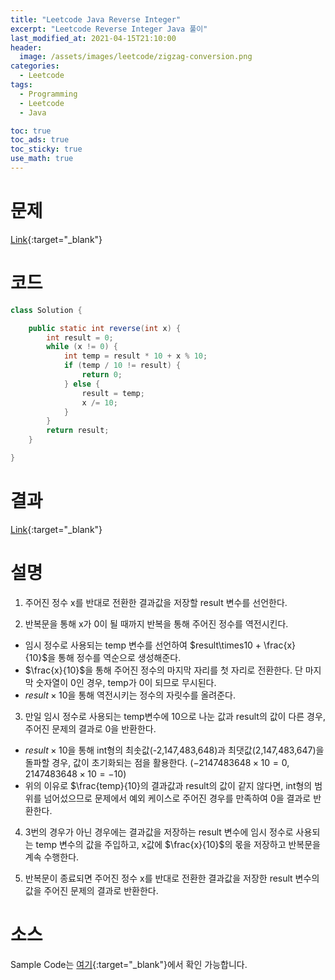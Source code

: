 ```yaml
---
title: "Leetcode Java Reverse Integer"
excerpt: "Leetcode Reverse Integer Java 풀이"
last_modified_at: 2021-04-15T21:10:00
header:
  image: /assets/images/leetcode/zigzag-conversion.png
categories:
  - Leetcode
tags:
  - Programming
  - Leetcode
  - Java

toc: true
toc_ads: true
toc_sticky: true
use_math: true
---
```

# 문제
[Link](https://leetcode.com/problems/zigzag-conversion/){:target="_blank"}

# 코드
```java
class Solution {

	public static int reverse(int x) {
		int result = 0;
		while (x != 0) {
			int temp = result * 10 + x % 10;
			if (temp / 10 != result) {
				return 0;
			} else {
				result = temp;
				x /= 10;
			}
		}
		return result;
	}

}
```

# 결과
[Link](https://leetcode.com/submissions/detail/480942023/){:target="_blank"}

# 설명
1. 주어진 정수 x를 반대로 전환한 결과값을 저장할 result 변수를 선언한다.

2. 반복문을 통해 x가 0이 될 때까지 반복을 통해 주어진 정수를 역전시킨다.
  - 임시 정수로 사용되는 temp 변수를 선언하여 $result\times10 + \frac{x}{10}$을 통해 정수를 역순으로 생성해준다.
  - $\frac{x}{10}$을 통해 주어진 정수의 마지막 자리를 첫 자리로 전환한다. 단 마지막 숫자열이 0인 경우, temp가 0이 되므로 무시된다.
  - $result\times10$을 통해 역전시키는 정수의 자릿수를 올려준다.

3. 만일 임시 정수로 사용되는 temp변수에 10으로 나눈 값과 result의 값이 다른 경우, 주어진 문제의 결과로 0을 반환한다.
  - $result\times10$을 통해 int형의 최솟값(-2,147,483,648)과 최댓값(2,147,483,647)을 돌파할 경우, 값이 초기화되는 점을 활용한다. ($-2147483648\times10{=}0$, $2147483648\times10{=}-10$)
  - 위의 이유로 $\frac{temp}{10}의 결과값과 result의 값이 같지 않다면, int형의 범위를 넘어섰으므로 문제에서 예외 케이스로 주어진 경우를 만족하여 0을 결과로 반환한다.

4. 3번의 경우가 아닌 경우에는 결과값을 저장하는 result 변수에 임시 정수로 사용되는 temp 변수의 값을 주입하고, x값에 $\frac{x}{10}$의 몫을 저장하고 반복문을 계속 수행한다.

5. 반복문이 종료되면 주어진 정수 x를 반대로 전환한 결과값을 저장한 result 변수의 값을 주어진 문제의 결과로 반환한다.
  

# 소스
Sample Code는 [여기](https://github.com/GracefulSoul/leetcode/blob/master/src/main/java/gracefulsoul/problems/ReverseInteger.java){:target="_blank"}에서 확인 가능합니다.
